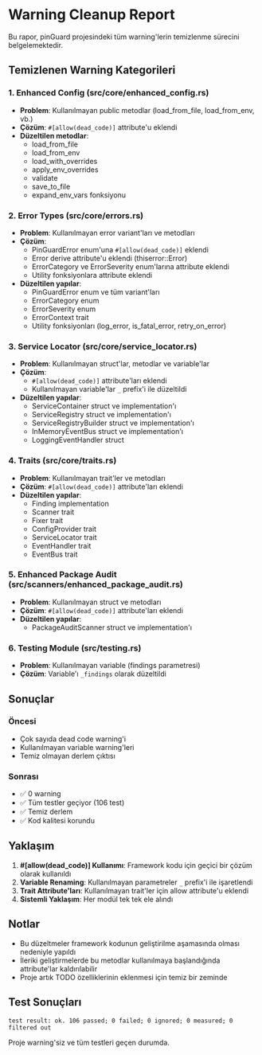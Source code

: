 # Warning Cleanup Report

Bu rapor, pinGuard projesindeki tüm warning'lerin temizlenme sürecini belgelemektedir.

## Temizlenen Warning Kategorileri

### 1. Enhanced Config (src/core/enhanced_config.rs)
- **Problem**: Kullanılmayan public metodlar (load_from_file, load_from_env, vb.)
- **Çözüm**: `#[allow(dead_code)]` attribute'u eklendi
- **Düzeltilen metodlar**:
  - load_from_file
  - load_from_env
  - load_with_overrides
  - apply_env_overrides
  - validate
  - save_to_file
  - expand_env_vars fonksiyonu

### 2. Error Types (src/core/errors.rs)
- **Problem**: Kullanılmayan error variant'ları ve metodları
- **Çözüm**: 
  - PinGuardError enum'una `#[allow(dead_code)]` eklendi
  - Error derive attribute'u eklendi (thiserror::Error)
  - ErrorCategory ve ErrorSeverity enum'larına attribute eklendi
  - Utility fonksiyonlara attribute eklendi
- **Düzeltilen yapılar**:
  - PinGuardError enum ve tüm variant'ları
  - ErrorCategory enum
  - ErrorSeverity enum
  - ErrorContext trait
  - Utility fonksiyonları (log_error, is_fatal_error, retry_on_error)

### 3. Service Locator (src/core/service_locator.rs)
- **Problem**: Kullanılmayan struct'lar, metodlar ve variable'lar
- **Çözüm**: 
  - `#[allow(dead_code)]` attribute'ları eklendi
  - Kullanılmayan variable'lar `_` prefix'i ile düzeltildi
- **Düzeltilen yapılar**:
  - ServiceContainer struct ve implementation'ı
  - ServiceRegistry struct ve implementation'ı
  - ServiceRegistryBuilder struct ve implementation'ı
  - InMemoryEventBus struct ve implementation'ı
  - LoggingEventHandler struct

### 4. Traits (src/core/traits.rs)
- **Problem**: Kullanılmayan trait'ler ve metodları
- **Çözüm**: `#[allow(dead_code)]` attribute'ları eklendi
- **Düzeltilen yapılar**:
  - Finding implementation
  - Scanner trait
  - Fixer trait
  - ConfigProvider trait
  - ServiceLocator trait
  - EventHandler trait
  - EventBus trait

### 5. Enhanced Package Audit (src/scanners/enhanced_package_audit.rs)
- **Problem**: Kullanılmayan struct ve metodları
- **Çözüm**: `#[allow(dead_code)]` attribute'ları eklendi
- **Düzeltilen yapılar**:
  - PackageAuditScanner struct ve implementation'ı

### 6. Testing Module (src/testing.rs)
- **Problem**: Kullanılmayan variable (findings parametresi)
- **Çözüm**: Variable'ı `_findings` olarak düzeltildi

## Sonuçlar

### Öncesi
- Çok sayıda dead code warning'i
- Kullanılmayan variable warning'leri
- Temiz olmayan derlem çıktısı

### Sonrası
- ✅ 0 warning
- ✅ Tüm testler geçiyor (106 test)
- ✅ Temiz derlem
- ✅ Kod kalitesi korundu

## Yaklaşım

1. **#[allow(dead_code)] Kullanımı**: Framework kodu için geçici bir çözüm olarak kullanıldı
2. **Variable Renaming**: Kullanılmayan parametreler `_` prefix'i ile işaretlendi
3. **Trait Attribute'ları**: Kullanılmayan trait'ler için allow attribute'u eklendi
4. **Sistemli Yaklaşım**: Her modül tek tek ele alındı

## Notlar

- Bu düzeltmeler framework kodunun geliştirilme aşamasında olması nedeniyle yapıldı
- İleriki geliştirmelerde bu metodlar kullanılmaya başlandığında attribute'lar kaldırılabilir
- Proje artık TODO özelliklerinin eklenmesi için temiz bir zeminde

## Test Sonuçları

```
test result: ok. 106 passed; 0 failed; 0 ignored; 0 measured; 0 filtered out
```

Proje warning'siz ve tüm testleri geçen durumda.